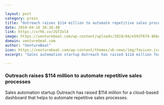 ```yaml
---

layout: post
category: press
title: "Outreach raises $114 million to automate repetitive sales processes"
date: 2019-04-16 16:26:40
link: https://vrhk.co/2GfZol4
image: https://venturebeat.com/wp-content/uploads/2019/04/e593f674-86be-4fdd-9dff-31e8591293e8.png?w=1200&strip=all
domain: venturebeat.com
author: "VentureBeat"
icon: https://venturebeat.com/wp-content/themes/vb-news/img/favicon.ico
excerpt: "Sales automation startup Outreach has raised $114 million for a cloud-based dashboard that helps to automate repetitive sales processes."

---
```


### Outreach raises $114 million to automate repetitive sales processes

Sales automation startup Outreach has raised $114 million for a cloud-based dashboard that helps to automate repetitive sales processes.